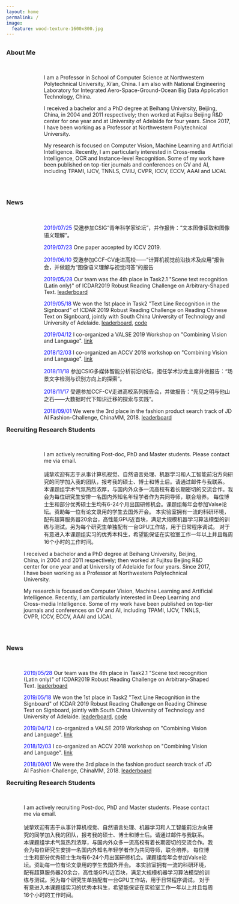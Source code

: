 ```yaml
---
layout: home
permalink: /
image:
  feature: wood-texture-1600x800.jpg
---
```

<br/>
<div class="tiles" style="clear:both">
  <div class="nullborder"></div>
  <h3 class="newtitle_newnews" style="margin-top: 0;">About Me</h3>
</div>
<div class="tiles">
<br/>
<div class="tile" style="clear:both ;position:relative;left:100px">
  <p class="post-excerpt_" >I am a Professor in School of Computer Science at Northwestern Polytechnical University, Xi’an, China. I am also with National Engineering Laboratory for Integrated Aero-Space-Ground-Ocean Big Data Application Technology, China.</p>
</div><!-- /.tile -->

<div class="tile" style="clear:both ;position:relative;left:100px">
  <p class="post-excerpt_" >I received a bachelor and a PhD degree at Beihang University, Beijing, China, in 2004 and 2011 respectively; then worked at Fujitsu Beijing R&D center for one year and at University of Adelaide for four years. Since 2017, I have been working as a Professor at Northwestern Polytechnical University. </p>
</div><!-- /.tile -->
<div class="tile" style="clear:both ;position:relative;left:100px">
  <p class="post-excerpt_" >My research is focused on Computer Vision, Machine Learning and Artificial Intelligence. Recently, I am particularly interested in Cross-media Intelligence, OCR and Instance-level Recognition. Some of my work have been published on top-tier journals and conferences on CV and AI, including TPAMI, IJCV, TNNLS, CVIU, CVPR, ICCV, ECCV, AAAI and IJCAI.</p>
  <br/>
</div><!-- /.tile -->
<br/>
<br/>
<!-- news -->
<div class="tiles" style="clear:both">
  <div class="nullborder"></div>
  <h3 class="newtitle_newnews" style="margin-top: 0;">News</h3>
</div>
<div class="tiles">
<!-- news -->
<br/>
<div class="tiles">
<div class="tile" style="clear:both ;position:relative;left:100px">
  <p class="post-excerpt_" > <font color="blue">2019/07/25</font> 受邀参加CSIG“青年科学家论坛”，并作报告：“文本图像读取和图像语义理解”。 </p>
</div><!-- /.tile -->
<div class="tile" style="clear:both ;position:relative;left:100px">
  <p class="post-excerpt_" > <font color="blue">2019/07/23</font> One paper accepted by ICCV 2019.</p>
</div><!-- /.tile -->
<div class="tile" style="clear:both ;position:relative;left:100px">
  <p class="post-excerpt_" > <font color="blue">2019/06/10</font> 受邀参加CCF-CV走进高校——“计算机视觉前沿技术及应用”报告会，并做题为“图像语义理解与视觉问答”的报告</p>
</div><!-- /.tile -->
<div class="tile" style="clear:both ;position:relative;left:100px">
  <p class="post-excerpt_" > <font color="blue">2019/05/28</font> Our team was the 4th place in Task2.1 "Scene text recognition (Latin only)" of ICDAR2019 Robust Reading Challenge on Arbitrary-Shaped Text. <a href="https://rrc.cvc.uab.es/files/ICDAR2019-ArT1.pdf">leaderboard</a></p>
</div><!-- /.tile -->
<div class="tile" style="clear:both ;position:relative;left:100px">
  <p class="post-excerpt_" > <font color="blue">2019/05/18</font> We won the 1st place in Task2 "Text Line Recognition in the Signboard" of ICDAR 2019 Robust Reading Challenge on Reading Chinese Text on Signboard, jointly with South China University of Technology and University of Adelaide. <a href="https://rrc.cvc.uab.es/files/ICDAR2019-ReCTS.pdf">leaderboard</a>, 
  <a href="https://github.com/wangpengnorman/SAR-Strong-Baseline-for-Text-Recognition">code</a></p>
</div><!-- /.tile -->
<div class="tile" style="clear:both ;position:relative;left:100px">
  <p class="post-excerpt_" > <font color="blue">2019/04/12</font> I co-organized a VALSE 2019 Workshop on "Combining Vision and Language". <a href="http://qi-wu.me/accv_v2l/home.html">link</a></p>
</div>
<div class="tile" style="clear:both ;position:relative;left:100px">
  <p class="post-excerpt_" > <font color="blue">2018/12/03</font> I co-organized an ACCV 2018 workshop on "Combining Vision and Language". <a href="http://qi-wu.me/accv_v2l/home.html">link</a></p>
</div>
<div class="tile" style="clear:both ;position:relative;left:100px">
  <p class="post-excerpt_" > <font color="blue">2018/11/18</font> 参加CSIG多媒体智能分析前沿论坛，担任学术沙龙主席并做报告：“场景文字检测与识别方向上的探索”。</p>
</div><!-- /.tile -->
<div class="tile" style="clear:both ;position:relative;left:100px">
  <p class="post-excerpt_" > <font color="blue">2018/11/17</font> 受邀参加CCF-CV走进高校系列报告会，并做报告：“先见之明与他山之石——大数据时代下知识迁移的探索与实践”。</p>
</div><!-- /.tile -->
<div class="tile" style="clear:both ;position:relative;left:100px">
  <p class="post-excerpt_" > <font color="blue">2018/09/01</font> We were the 3rd place in the fashion product search track of JD AI Fashion-Challenge, ChinaMM, 2018. <a href="https://fashion-challenge.github.io/rank.html">leaderboard</a>  </p>
</div><!-- /.tile -->
<!-- Recruiting Research Students -->
<div class="tiles" style="clear:both">
  <div class="nullborder"></div>
  <h3 class="newtitle_newnews" style="margin-top: 0;">Recruiting Research Students</h3>
</div>
<div class="tiles">
<br/>
<div class="tile" style="clear:both ;position:relative;left:100px">
  <p class="post-excerpt_">
I am actively recruiting Post-doc, PhD and Master students. Please contact me via email. 
<br/>
<br/>
诚挚欢迎有志于从事计算机视觉、自然语言处理、机器学习和人工智能前沿方向研究的同学加入我的团队，报考我的硕士、博士和博士后。请通过邮件与我联系。
本课题组学术气氛热烈浓厚，与国内外众多一流高校有着长期密切的交流合作。我会为每位研究生安排一名国内外知名年轻学者作为共同导师，联合培养。
每位博士生和部分优秀硕士生均有6-24个月出国研修机会。课题组每年会参加Valse论坛。资助每一位有论文录用的学生去国外开会。
本实验室拥有一流的科研环境，配有超算服务器20余台，高性能GPU近百块，满足大规模机器学习算法模型的训练与测试。另为每个研究生单独配有一台GPU工作站，用于日常程序调试。 
对于有意进入本课题组实习的优秀本科生，希望能保证在实验室工作一年以上并且每周16个小时的工作时间。
 </p>
</div><!-- /.tile -->
  <div class="tile" style="clear:both;position:relative;left:9.2%;" >
    <p class="post-excerpt_" >I received a bachelor and a PhD degree at Beihang University, Beijing, China, in 2004 and 2011 respectively; then worked at Fujitsu Beijing R&D center for one year and at University of Adelaide for four years. Since 2017, I have been working as a Professor at Northwestern Polytechnical University. </p>
  </div><!-- /.tile -->
  <div class="tile" style="clear:both;position:relative;left:9.2%;" >
    <p class="post-excerpt_" >My research is focused on Computer Vision, Machine Learning and Artificial Intelligence. Recently, I am particularly interested in Deep Learning and Cross-media Intelligence. Some of my work have been published on top-tier journals and conferences on CV and AI, including TPAMI, IJCV, TNNLS, CVPR, ICCV, ECCV, AAAI and IJCAI.</p>
    <br/>
  </div><!-- /.tile -->
  <br/>
  <br/>
  <!-- news -->
  <div class="tiles" style="clear:both">
    <div class="nullborder"></div>
    <h3 class="newtitle_newnews" style="margin-top: 0;">News</h3>
  </div>
  <div class="tiles">
  <!-- news -->
  <br/>
  <div class="tiles">
      <div class="tile" style="clear:both;position:relative;left:9.2%;" >
        <p class="post-excerpt_" > <font color="blue">2019/05/28</font> Our team was the 4th place in Task2.1 "Scene text recognition (Latin only)" of ICDAR2019 Robust Reading Challenge on Arbitrary-Shaped Text. <a href="https://rrc.cvc.uab.es/files/ICDAR2019-ArT1.pdf">leaderboard</a></p>
      </div><!-- /.tile -->
      <div class="tile" style="clear:both;position:relative;left:9.2%;" >
        <p class="post-excerpt_" > <font color="blue">2019/05/18</font> We won the 1st place in Task2 "Text Line Recognition in the Signboard" of ICDAR 2019 Robust Reading Challenge on Reading Chinese Text on Signboard, jointly with South China University of Technology and University of Adelaide. <a href="https://rrc.cvc.uab.es/files/ICDAR2019-ReCTS.pdf">leaderboard</a>, 
        <a href="https://github.com/wangpengnorman/SAR-Strong-Baseline-for-Text-Recognition">code</a></p>
      </div><!-- /.tile -->
      <div class="tile" style="clear:both;position:relative;left:9.2%;"  >
        <p class="post-excerpt_" > <font color="blue">2019/04/12</font> I co-organized a VALSE 2019 Workshop on "Combining Vision and Language". <a href="http://qi-wu.me/accv_v2l/home.html">link</a></p>
      </div>
      <div class="tile" style="clear:both;position:relative;left:9.2%;" >
        <p class="post-excerpt_" > <font color="blue">2018/12/03</font> I co-organized an ACCV 2018 workshop on "Combining Vision and Language". <a href="http://qi-wu.me/accv_v2l/home.html">link</a></p>
      </div>
      <div class="tile" style="clear:both;position:relative;left:9.2%;" >
        <p class="post-excerpt_" > <font color="blue">2018/09/01</font> We were the 3rd place in the fashion product search track of JD AI Fashion-Challenge, ChinaMM, 2018. <a href="https://fashion-challenge.github.io/rank.html">leaderboard</a>  </p>
      </div><!-- /.tile -->
      <!-- Recruiting Research Students -->
      <div class="tiles" style="clear:both">
        <div class="nullborder"></div>
        <h3 class="newtitle_newnews" style="margin-top: 0;">Recruiting Research Students</h3>
      </div>
      <div class="tiles">
      <br/>
        <div class="tile" style="clear:both;position:relative;left:9.2%;">
          <p class="post-excerpt_">
          I am actively recruiting Post-doc, PhD and Master students. Please contact me via email. 
            <br/>
            <br/>
            诚挚欢迎有志于从事计算机视觉、自然语言处理、机器学习和人工智能前沿方向研究的同学加入我的团队，报考我的硕士、博士和博士后。请通过邮件与我联系。
            本课题组学术气氛热烈浓厚，与国内外众多一流高校有着长期密切的交流合作。我会为每位研究生安排一名国内外知名年轻学者作为共同导师，联合培养。
            每位博士生和部分优秀硕士生均有6-24个月出国研修机会。课题组每年会参加Valse论坛。资助每一位有论文录用的学生去国外开会。
            本实验室拥有一流的科研环境，配有超算服务器20余台，高性能GPU近百块，满足大规模机器学习算法模型的训练与测试。另为每个研究生单独配有一台GPU工作站，用于日常程序调试。 
            对于有意进入本课题组实习的优秀本科生，希望能保证在实验室工作一年以上并且每周16个小时的工作时间。
          </p>
        </div><!-- /.tile -->
      </div>
      <!-- tiles -->
  </div><!-- /.tiles -->


